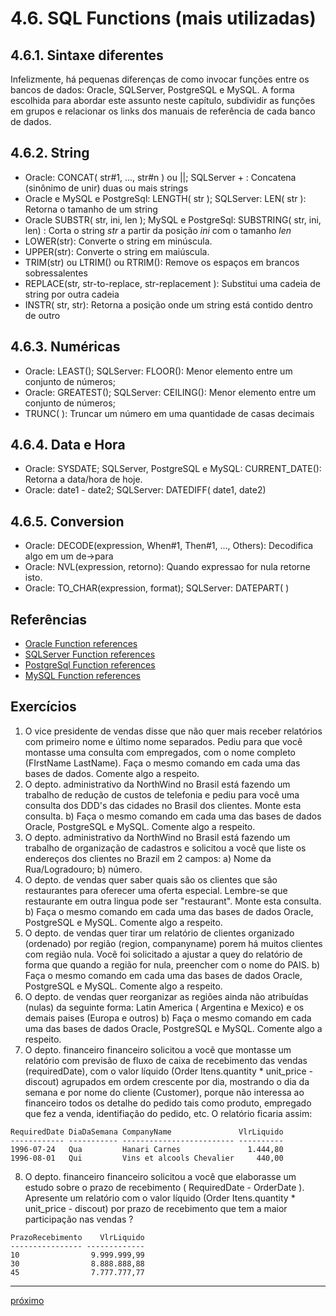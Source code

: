 # 4.6. SQL Functions (mais utilizadas)

## 4.6.1. Sintaxe diferentes

Infelizmente, há pequenas diferenças de como invocar funções entre os bancos de dados: Oracle, SQLServer, PostgreSQL e MySQL. A forma escolhida para abordar este assunto neste capítulo, subdividir as funções em grupos e relacionar os links dos manuais de referência de cada banco de dados.

## 4.6.2. String

* Oracle: CONCAT( str#1, ..., str#n ) ou \|\|; SQLServer + : Concatena (sinônimo de unir) duas ou mais strings
* Oracle e MySQL e PostgreSql: LENGTH( str ); SQLServer: LEN( str ): Retorna o tamanho de um string
* Oracle SUBSTR( str, ini, len ); MySQL e PostgreSql: SUBSTRING( str, ini, len) : Corta o string *str* a partir da posição *ini* com o tamanho *len*
* LOWER(str): Converte o string em minúscula.
* UPPER(str): Converte o string em maiúscula.
* TRIM(str) ou LTRIM() ou RTRIM(): Remove os espaços em brancos sobressalentes
* REPLACE(str, str-to-replace, str-replacement ): Substitui uma cadeia de string por outra cadeia
* INSTR( str, str): Retorna a posição onde um string está contido dentro de outro

## 4.6.3. Numéricas

* Oracle: LEAST(); SQLServer: FLOOR(): Menor elemento entre um conjunto de números;
* Oracle: GREATEST(); SQLServer: CEILING(): Menor elemento entre um conjunto de números;
* TRUNC( ): Truncar um número em uma quantidade de casas decimais

## 4.6.4. Data e Hora

* Oracle: SYSDATE; SQLServer, PostgreSQL e MySQL: CURRENT_DATE(): Retorna a data/hora de hoje.
* Oracle: date1 - date2; SQLServer: DATEDIFF( date1, date2) 

## 4.6.5. Conversion

* Oracle: DECODE(expression, When#1, Then#1, ..., Others): Decodifica algo em um de->para
* Oracle: NVL(expression, retorno): Quando expressao for nula retorne isto.
* Oracle: TO_CHAR(expression, format); SQLServer: DATEPART( )


## Referências
* [Oracle Function references](https://www.w3schools.com/sql/sql_ref_oracle.asp)
* [SQLServer Function references](https://www.w3schools.com/sql/sql_ref_sqlserver.asp)
* [PostgreSql Function references](https://www.postgresql.org/docs/9.5/static/functions.html)
* [MySQL Function references](https://www.w3schools.com/sql/sql_ref_mysql.asp)

## Exercícios
1. O vice presidente de vendas disse que não quer mais receber relatórios com primeiro nome e último nome separados. Pediu para que você montasse uma consulta com empregados, com o nome completo (FIrstName  LastName). 
Faça o mesmo comando em cada uma das bases de dados. Comente algo a respeito.
2. O depto. administrativo da NorthWind  no Brasil está fazendo um trabalho de redução de custos de telefonia e pediu para você uma consulta dos DDD's das cidades no Brasil dos clientes. Monte esta consulta.
b) Faça o mesmo comando em cada uma das bases de dados Oracle, PostgreSQL e MySQL. Comente algo a respeito.
3. O depto. administrativo da NorthWind  no Brasil está fazendo um trabalho de organização de cadastros e solicitou a você que liste os endereços dos clientes no Brazil em 2 campos: 
a) Nome da Rua/Logradouro; 
b) número.
4. O depto. de vendas quer saber quais são os clientes que são restaurantes para oferecer uma oferta especial. Lembre-se que restaurante em outra lingua pode ser "restaurant". Monte esta consulta.
b) Faça o mesmo comando em cada uma das bases de dados Oracle, PostgreSQL e MySQL. Comente algo a respeito.
5. O depto. de vendas quer tirar um relatório de clientes organizado (ordenado) por região (region, companyname) porem há muitos clientes com região nula. Você foi solicitado a ajustar a quey do relatório de forma que quando a região for nula, preencher com o nome do PAIS.
b) Faça o mesmo comando em cada uma das bases de dados Oracle, PostgreSQL e MySQL. Comente algo a respeito.
6. O depto. de vendas quer reorganizar as regiões ainda não atribuídas (nulas) da seguinte forma: Latin America ( Argentina e Mexico) e os demais paises (Europa e outros)
b) Faça o mesmo comando em cada uma das bases de dados Oracle, PostgreSQL e MySQL. Comente algo a respeito.
7. O depto. financeiro financeiro solicitou a você que montasse um relatório com  previsão de fluxo de caixa de recebimento das vendas (requiredDate), com o valor líquido (Order Itens.quantity * unit_price - discout) agrupados em ordem crescente por dia, mostrando o dia da semana e por nome do cliente (Customer), porque não interessa ao financeiro todos os detalhe do pedido tais como produto, empregado que fez a venda, identifiação do pedido, etc. O relatório ficaria assim:

```
RequiredDate DiaDaSemana CompanyName               VlrLiquido
------------ ----------- ------------------------- ----------
1996-07-24   Qua         Hanari Carnes               1.444,80
1996-08-01   Qui         Vins et alcools Chevalier     440,00
```

8. O depto. financeiro financeiro solicitou a você que elaborasse um estudo sobre o prazo de recebimento ( RequiredDate - OrderDate ). Apresente um relatório com o valor líquido (Order Itens.quantity * unit_price - discout) por prazo de recebimento que tem a maior participação nas vendas ?

```
PrazoRecebimento    VlrLiquido
---------------- -------------
10                9.999.999,99
30                8.888.888,88
45                7.777.777,77
```


***

[próximo](https://github.com/josemarsilva/treina-sql-I/wiki/4.7.-SQL-DATA-TYPES)
